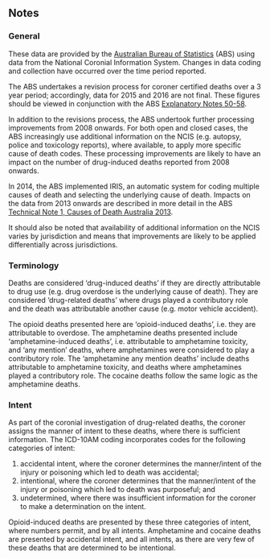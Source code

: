 ## Notes

### General
These data are provided by the [Australian Bureau of Statistics](http://www.abs.gov.au/) (ABS) using data from the National Coronial Information System. Changes in data coding and collection have occurred over the time period reported.

The ABS undertakes a revision process for coroner certified deaths over a 3 year period; accordingly, data for 2015 and 2016 are not final. These figures should be viewed in conjunction with the ABS [Explanatory Notes 50-58](http://www.abs.gov.au/AUSSTATS/abs@.nsf/Lookup/3303.0Explanatory%20Notes12016?OpenDocument).

In addition to the revisions process, the ABS undertook further processing improvements from 2008 onwards.  For both open and closed cases, the ABS increasingly use additional information on the NCIS (e.g. autopsy, police and toxicology reports), where available, to apply more specific cause of death codes. These processing improvements are likely to have an impact on the number of drug-induced deaths reported from 2008 onwards. 

In 2014, the ABS implemented IRIS, an automatic system for coding multiple causes of death and selecting the underlying cause of death. Impacts on the data from 2013 onwards are described in more detail in the ABS [Technical Note 1, Causes of Death Australia 2013](http://www.abs.gov.au/AUSSTATS/abs@.nsf/Previousproducts/3303.0Technical%20Note12013?opendocument&tabname=Notes).

It should also be noted that availability of additional information on the NCIS varies by jurisdiction and means that improvements are likely to be applied differentially across jurisdictions.

### Terminology

Deaths are considered ‘drug-induced deaths’ if they are directly attributable to drug use (e.g. drug overdose is the underlying cause of death). They are considered ‘drug-related deaths’ where drugs played a contributory role and the death was attributable another cause (e.g. motor vehicle accident).  

The opioid deaths presented here are ‘opioid-induced deaths’, i.e. they are attributable to overdose. The amphetamine deaths presented include ‘amphetamine-induced deaths’, i.e. attributable to amphetamine toxicity, and ‘any mention’ deaths, where amphetamines were considered to play a contributory role. The ‘amphetamine any mention deaths’ include deaths attributable to amphetamine toxicity, and deaths where amphetamines played a contributory role. The cocaine deaths follow the same logic as the amphetamine deaths.

### Intent

As part of the coronial investigation of drug-related deaths, the coroner assigns the manner of intent to these deaths, where there is sufficient information.  The ICD-10AM coding incorporates codes for the following categories of intent:

1. accidental intent, where the coroner determines the manner/intent of the injury or poisoning which led to death was accidental;
1. intentional, where the coroner determines that the manner/intent of the injury or poisoning which led to death was purposeful; and 
1. undetermined, where there was insufficient information for the coroner to make a determination on the intent.  

Opioid-induced deaths are presented by these three categories of intent, where numbers permit, and by all intents.  Amphetamine and cocaine deaths are presented by accidental intent, and all intents, as there are very few of these deaths that are determined to be intentional. 
